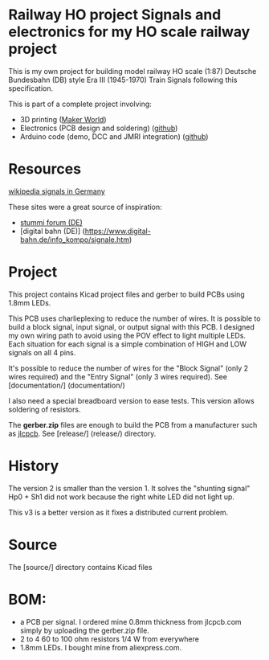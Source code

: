 # Railway HO project Signals and electronics for my HO scale railway project

This is my own project for building model railway HO scale (1:87) Deutsche Bundesbahn (DB) style Era III (1945-1970) Train Signals following this specification.

This is part of a complete project involving:

- 3D printing ([Maker World](https://makerworld.com/en/models/682526#profileId-611046))
- Electronics (PCB design and soldering) ([github](https://github.com/HO44-PROJECT/MrJ-HO-scale-DB-style-Era-III-Train-Signals-Electronics))
- Arduino code (demo, DCC and JMRI integration) ([github](https://github.com/HO44-PROJECT/MrJ-HO-scale-DB-style-Era-III-Train-Signals-Arduino-Demo-Code))

# Resources

[wikipedia signals in Germany](https://en.wikipedia.org/wiki/Railway_signals_in_Germany)

These sites were a great source of inspiration:
* [stummi forum (DE)](https://www.stummiforum.de/t174376f21-Viessman-Signalbr-cke-mit-Arduino-gesteuert.html)
* [digital bahn (DE)] (https://www.digital-bahn.de/info_kompo/signale.htm)

# Project

This project contains Kicad project files and gerber to build PCBs using 1.8mm LEDs.

This PCB uses charlieplexing to reduce the number of wires. It is possible to build a block signal, input signal, or output signal with this PCB.
I designed my own wiring path to avoid using the POV effect to light multiple LEDs. Each situation for each signal is a simple combination of HIGH and LOW signals on all 4 pins.

It's possible to reduce the number of wires for the "Block Signal" (only 2 wires required) and the "Entry Signal" (only 3 wires required). See [documentation/] (documentation/)

I also need a special breadboard version to ease tests. This version allows soldering of resistors.

The **gerber.zip** files are enough to build the PCB from a manufacturer such as [jlcpcb](https://jlcpcb.com/). See [release/] (release/) directory.

# History

The version 2 is smaller than the version 1.
It solves the "shunting signal" Hp0 + Sh1 did not work because the right white LED did not light up.

This v3 is a better version as it fixes a distributed current problem.

# Source

The [source/] directory contains Kicad files

# BOM:
* a PCB per signal. I ordered mine 0.8mm thickness from jlcpcb.com simply by uploading the gerber.zip file.
* 2 to 4 60 to 100 ohm resistors 1/4 W from everywhere
* 1.8mm LEDs. I bought mine from aliexpress.com.
